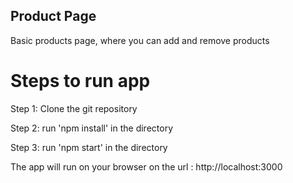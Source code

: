 ## Product Page 

Basic products page, where you can add and remove products

# Steps to run app

Step 1: Clone the git repository

Step 2: run 'npm install' in the directory

Step 3: run 'npm start' in the directory

The app will run on your browser on the url : http://localhost:3000